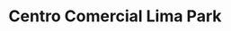 ---
title: "Centro Comercial Lima Park"
url: /cercado-de-lima/centro-comercial-lima-park/
shop: centro comercial
---